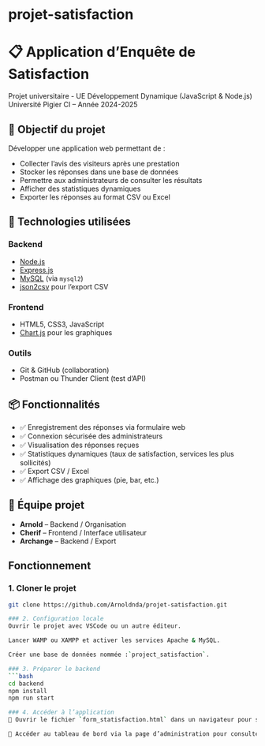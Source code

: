 # projet-satisfaction
# 📋 Application d’Enquête de Satisfaction

Projet universitaire - UE Développement Dynamique (JavaScript & Node.js)  
Université Pigier CI – Année 2024-2025

## 🧠 Objectif du projet

Développer une application web permettant de :
- Collecter l’avis des visiteurs après une prestation
- Stocker les réponses dans une base de données
- Permettre aux administrateurs de consulter les résultats
- Afficher des statistiques dynamiques
- Exporter les réponses au format CSV ou Excel

## 🔧 Technologies utilisées

### Backend
- [Node.js](https://nodejs.org/)
- [Express.js](https://expressjs.com/)
- [MySQL](https://www.mysql.com/) (via `mysql2`)
- [json2csv](https://www.npmjs.com/package/json2csv) pour l’export CSV

### Frontend
- HTML5, CSS3, JavaScript
- [Chart.js](https://www.chartjs.org/)  pour les graphiques

### Outils
- Git & GitHub (collaboration)
- Postman ou Thunder Client (test d’API)

## 📦 Fonctionnalités

- ✅ Enregistrement des réponses via formulaire web
- ✅ Connexion sécurisée des administrateurs
- ✅ Visualisation des réponses reçues
- ✅ Statistiques dynamiques (taux de satisfaction, services les plus sollicités)
- ✅ Export CSV / Excel
- ✅ Affichage des graphiques (pie, bar, etc.)

## 👥 Équipe projet

- **Arnold** – Backend / Organisation
- **Cherif** – Frontend / Interface utilisateur
- **Archange** – Backend / Export 

## Fonctionnement 

### 1. Cloner le projet
```bash
git clone https://github.com/Arnoldnda/projet-satisfaction.git

### 2. Configuration locale
Ouvrir le projet avec VSCode ou un autre éditeur.

Lancer WAMP ou XAMPP et activer les services Apache & MySQL.

Créer une base de données nommée :`project_satisfaction`.

### 3. Préparer le backend
```bash
cd backend
npm install
npm run start

### 4. Accéder à l’application
📄 Ouvrir le fichier `form_statisfaction.html` dans un navigateur pour soumettre une réponse.

🔐 Accéder au tableau de bord via la page d’administration pour consulter les résultats et statistiques ( email : **monsieurahipka@gmail.com** , pwd : **12345678**)





